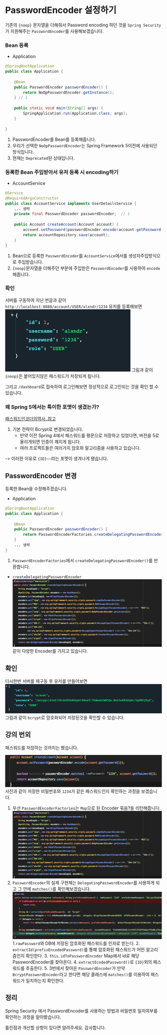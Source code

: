 # PasswordEncoder 설정하기

기존의 `{noop}` 문자열을 더해줘서 Password encoding 하던 것을 `Spring Security`가 지원해주는 
`PasswordEncoder`를 사용해보겠습니다.

### Bean 등록
- Application
```java
@SpringBootApplication
public class Application {

    @Bean
    public PasswordEncoder passwordEncoder() {
        return NoOpPasswordEncoder.getInstance();
    } // 1

    public static void main(String[] args) {
        SpringApplication.run(Application.class, args);
    }

}
```
1. PasswordEncoder를 Bean를 등록해줍니다.
2. 우리가 선택한 `NoOpPasswordEncoder`는 Spring Framework 5이전에 사용되던 방식입니다.
3. 현재는 `Deprecated`된 상태입니다.

### 등록한 Bean 주입받아서 유저 등록 시 encoding하기
- AccountService
```java
@Service
@RequiredArgsConstructor
public class AccountService implements UserDetailsService {
    ... 생략
    private final PasswordEncoder passwordEncoder;  // 1

    public Account createAccount(Account account) {
        account.setPassword(passwordEncoder.encode(account.getPassword())); // 2
        return accountRepository.save(account);
    }
}
```
1.  Bean으로 등록한 `PasswordEncoder`를 `AccountService`에서를 생성자주입방식으로 주입받습니다.
2. `{noop}`문자열을 더해주던 부분에 주입받은 `PasswordEncoder`를 사용하여 `encode`해줍니다.

### 확인
서버를 구동하여 지난 번글과 같이 
`http://localhost:8080/account/USER/alxndr/1234` 유저를 등록해보면
![](./images/password-encoder-user.png)
그림과 같이 `{noop}`은 붙어있지않은 패스워드가 저장되게 됩니다.   

그리고 `/dashboard`로 접속하여 로그인해보면 정상적으로 로그인되는 것을 확인 할 수 있습니다.   

### 왜 Spring 5에서는 특이한 포멧이 생겼는가?
[패스워드인코더의역사..참고](https://docs.spring.io/spring-security/site/docs/current/reference/html5/#authentication-password-storage-history)
1. 기본 전략이 Bcrypt로 변경되었습니다.
    - 만약 이전 Spring 4에서 패스워드를 평문으로 저장하고 있었다면, 버전을 5로 올리게되면 인증이 꺠지게 됩니다.
    - 여러 프로젝트들은 여러가지 암호화 알고리즘을 사용하고 있습니다.

-> 이러한 이유로 `{ID}~~`라는 포멧이 생겨나게 됐습니다.

## PasswordEncoder 변경
등록한 Bean을 수정해주겠습니다.
- Application
```java
@SpringBootApplication
public class Application {

    @Bean
    public PasswordEncoder passwordEncoder() {
        return PasswordEncoderFactories.createDelegatingPasswordEncoder();  // 1
    }
    ... 생략
}
```
1. `PasswordEncoderFactories`에서 `createDelegatingPasswordEncoder()`를 반환합니다.

- `createDelegatingPasswordEncoder`
![](./images/delegaingEncoder.png)
같이 다양한 Encoder를 가지고 있습니다.

## 확인
다시한번 서버를 재구동 후 유저를 만들어보면
![](./images/bcrypt_user.png)
그림과 같이 `bcrypt`로 암호화되어 저장된것을 확인할 수 있습니다.


## 강의 번외
패스워드를 저장하는 것까지는 봤습니다.

![](./images/matches.png)
사진과 같이 저장한 비밀번호와 `1234`가 같은 패스워드인지 확인하는 과정을 보겠습니다.

1. 우선 `PasswordEncoderFactories`는 `Map`으로 된 Encoder 묶음?을 리턴해줍니다.
![](./images/delegaingEncoder.png)
2. `PasswordEncoder`의 실제 구현체는 `DelegatingPasswordEncoder`를 사용하게 되고 그 안에 `matches()`를 확인해보겠습니다.
![](./images/match_process.png)
    1.`rawPassword`와 DB에 저장된 암호화된 패스워드를 인자로 받는다.
    2. `extractId(prefixEncodedPassword)`를 통해 암호화된 패스워드가 어떤 알고리즘인지 확인한다.
    3. `this.idToPasswordEncoder` Map에서 id로 해당 PasswordEncoder를 찾아온다.
    4. `extractEcodedPassword()`로 `{ID}`외의 패스워드를 추출한다.
    5. 3번에서 찾아온 `PasswordEncoder`가 만약 `BcryptPasswordEncoder`라고 한다면 해당 클래스에 `matches()`를 이용하여 패스워드가 일치하는지 확인한다.
    
## 정리
Spring Security 에서 PasswordEncoder를 사용하는 방법과
비밀번호 일치여부를 확인하는 과정을 알아봤습니다.

틀린점과 개선할 상항이 있다면 알려주세요.
감사합니다.
  
    

